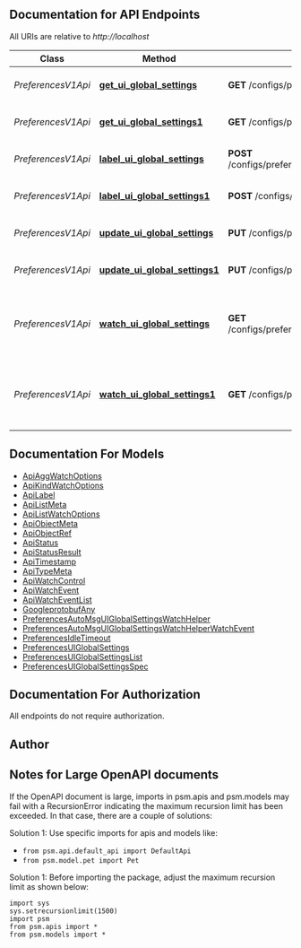 
## Documentation for API Endpoints

All URIs are relative to *http://localhost*

Class | Method | HTTP request | Description
------------ | ------------- | ------------- | -------------
*PreferencesV1Api* | [**get_ui_global_settings**](pensando_ent/docs/PreferencesV1Api.md#get_ui_global_settings) | **GET** /configs/preferences/v1/tenant/{O.Tenant}/uiglobalsettings | Get UIGlobalSettings object
*PreferencesV1Api* | [**get_ui_global_settings1**](pensando_ent/docs/PreferencesV1Api.md#get_ui_global_settings1) | **GET** /configs/preferences/v1/uiglobalsettings | Get UIGlobalSettings object
*PreferencesV1Api* | [**label_ui_global_settings**](pensando_ent/docs/PreferencesV1Api.md#label_ui_global_settings) | **POST** /configs/preferences/v1/tenant/{O.Tenant}/uiglobalsettings/label | Label UIGlobalSettings object
*PreferencesV1Api* | [**label_ui_global_settings1**](pensando_ent/docs/PreferencesV1Api.md#label_ui_global_settings1) | **POST** /configs/preferences/v1/uiglobalsettings/label | Label UIGlobalSettings object
*PreferencesV1Api* | [**update_ui_global_settings**](pensando_ent/docs/PreferencesV1Api.md#update_ui_global_settings) | **PUT** /configs/preferences/v1/tenant/{O.Tenant}/uiglobalsettings | Update UIGlobalSettings object
*PreferencesV1Api* | [**update_ui_global_settings1**](pensando_ent/docs/PreferencesV1Api.md#update_ui_global_settings1) | **PUT** /configs/preferences/v1/uiglobalsettings | Update UIGlobalSettings object
*PreferencesV1Api* | [**watch_ui_global_settings**](pensando_ent/docs/PreferencesV1Api.md#watch_ui_global_settings) | **GET** /configs/preferences/v1/watch/tenant/{O.Tenant}/uiglobalsettings | Watch UIGlobalSettings objects. Supports WebSockets or HTTP long poll
*PreferencesV1Api* | [**watch_ui_global_settings1**](pensando_ent/docs/PreferencesV1Api.md#watch_ui_global_settings1) | **GET** /configs/preferences/v1/watch/uiglobalsettings | Watch UIGlobalSettings objects. Supports WebSockets or HTTP long poll


## Documentation For Models

 - [ApiAggWatchOptions](docs/ApiAggWatchOptions.md)
 - [ApiKindWatchOptions](docs/ApiKindWatchOptions.md)
 - [ApiLabel](docs/ApiLabel.md)
 - [ApiListMeta](docs/ApiListMeta.md)
 - [ApiListWatchOptions](docs/ApiListWatchOptions.md)
 - [ApiObjectMeta](docs/ApiObjectMeta.md)
 - [ApiObjectRef](docs/ApiObjectRef.md)
 - [ApiStatus](docs/ApiStatus.md)
 - [ApiStatusResult](docs/ApiStatusResult.md)
 - [ApiTimestamp](docs/ApiTimestamp.md)
 - [ApiTypeMeta](docs/ApiTypeMeta.md)
 - [ApiWatchControl](docs/ApiWatchControl.md)
 - [ApiWatchEvent](docs/ApiWatchEvent.md)
 - [ApiWatchEventList](docs/ApiWatchEventList.md)
 - [GoogleprotobufAny](docs/GoogleprotobufAny.md)
 - [PreferencesAutoMsgUIGlobalSettingsWatchHelper](docs/PreferencesAutoMsgUIGlobalSettingsWatchHelper.md)
 - [PreferencesAutoMsgUIGlobalSettingsWatchHelperWatchEvent](docs/PreferencesAutoMsgUIGlobalSettingsWatchHelperWatchEvent.md)
 - [PreferencesIdleTimeout](docs/PreferencesIdleTimeout.md)
 - [PreferencesUIGlobalSettings](docs/PreferencesUIGlobalSettings.md)
 - [PreferencesUIGlobalSettingsList](docs/PreferencesUIGlobalSettingsList.md)
 - [PreferencesUIGlobalSettingsSpec](docs/PreferencesUIGlobalSettingsSpec.md)


## Documentation For Authorization

 All endpoints do not require authorization.

## Author




## Notes for Large OpenAPI documents
If the OpenAPI document is large, imports in psm.apis and psm.models may fail with a
RecursionError indicating the maximum recursion limit has been exceeded. In that case, there are a couple of solutions:

Solution 1:
Use specific imports for apis and models like:
- `from psm.api.default_api import DefaultApi`
- `from psm.model.pet import Pet`

Solution 1:
Before importing the package, adjust the maximum recursion limit as shown below:
```
import sys
sys.setrecursionlimit(1500)
import psm
from psm.apis import *
from psm.models import *
```
